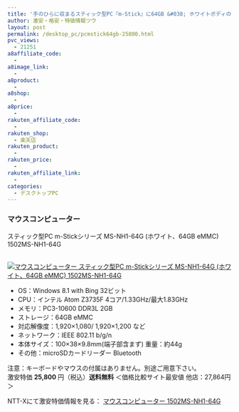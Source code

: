 ```yaml
---
title: '手のひらに収まるスティック型PC『m-Stick』に64GB &#038; ホワイトボディのNew モデルが登場！ 激安特価25,800円！送料無料！'
author: 激安・格安・特価情報ツウ
layout: post
permalink: /desktop_pc/pcmstick64gb-25800.html
pvc_views:
  - 21251
a8affiliate_code:
  -
a8image_link:
  -
a8product:
  -
a8shop:
  -
a8price:
  -
rakuten_affiliate_code:
  -
rakuten_shop:
  - 楽天店
rakuten_product:
  -
rakuten_price:
  -
rakuten_affiliate_link:
  -
categories:
  - デスクトップPC
---
```

### マウスコンピューター
スティック型PC m-Stickシリーズ MS-NH1-64G (ホワイト、64GB eMMC) 1502MS-NH1-64G

<div class="img-bg2 img_L">
  <a href="//px.a8.net/svt/ejp?a8mat=ZYP6S+8IMA3E+S1Q+BWGDT&#038;a8ejpredirect=//nttxstore.jp/_II_M714958498" target="_blank"><br /> <img border="0" alt="マウスコンピューター スティック型PC m-Stickシリーズ MS-NH1-64G (ホワイト、64GB eMMC) 1502MS-NH1-64G" src="//i2.wp.com/image.nttxstore.jp/l2_images/M/M7/M714958498.jpg?w=120" data-recalc-dims="1" /></a>
</div>

<!--more-->

  * OS：Windows 8.1 with Bing 32ビット
  * CPU：インテル Atom Z3735F 4コア/1.33GHz/最大1.83GHz
  * メモリ：PC3-10600 DDR3L 2GB
  * ストレージ：64GB eMMC
  * 対応解像度：1,920×1,080/ 1,920×1,200 など
  * ネットワーク：IEEE 802.11 b/g/n
  * 本体サイズ：100×38×9.8mm(端子部含まず) 重量：約44g
  * その他：microSDカードリーダー Bluetooth

注意：キーボードやマウスの付属はありません。別途ご用意下さい。
<br clear="all" />激安特価 <span class="tokka-price"><strong>25,800</strong></span> 円（税込）**送料無料**
＜価格比較サイト最安値 他店：27,864円＞

NTT-Xにて激安特価情報を見る： <span class="fs150p"><a href="//px.a8.net/svt/ejp?a8mat=ZYP6S+8IMA3E+S1Q+BWGDT&#038;a8ejpredirect=//nttxstore.jp/_II_M714958498" target="_blank">マウスコンピューター 1502MS-NH1-64G</a></span>